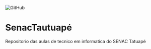 ![GitHub](https://img.shields.io/github/license/polianacaroline/senactatuape)
# SenacTautuapé
Repositorio das aulas de tecnico em informatica do SENAC Tatuapé


